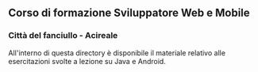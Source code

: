 ## Corso di formazione Sviluppatore Web e Mobile
### Città del fanciullo - Acireale

All'interno di questa directory è disponibile il materiale relativo alle esercitazioni svolte a lezione su Java e Android.






